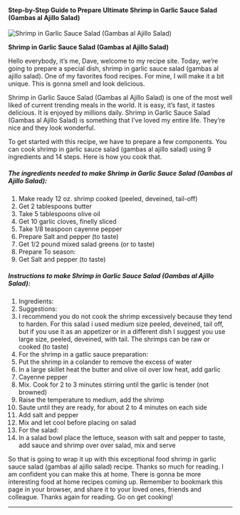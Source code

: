             

#### Step-by-Step Guide to Prepare Ultimate Shrimp in Garlic Sauce Salad (Gambas al Ajillo Salad)

![Shrimp in Garlic Sauce Salad (Gambas al Ajillo Salad)](https://img-global.cpcdn.com/recipes/781aa2efbcdc9002/751x532cq70/shrimp-in-garlic-sauce-salad-gambas-al-ajillo-salad-recipe-main-photo.jpg)

**Shrimp in Garlic Sauce Salad (Gambas al Ajillo Salad)**

Hello everybody, it’s me, Dave, welcome to my recipe site. Today, we’re going to prepare a special dish, shrimp in garlic sauce salad (gambas al ajillo salad). One of my favorites food recipes. For mine, I will make it a bit unique. This is gonna smell and look delicious.

Shrimp in Garlic Sauce Salad (Gambas al Ajillo Salad) is one of the most well liked of current trending meals in the world. It is easy, it’s fast, it tastes delicious. It is enjoyed by millions daily. Shrimp in Garlic Sauce Salad (Gambas al Ajillo Salad) is something that I’ve loved my entire life. They’re nice and they look wonderful.

To get started with this recipe, we have to prepare a few components. You can cook shrimp in garlic sauce salad (gambas al ajillo salad) using 9 ingredients and 14 steps. Here is how you cook that.

##### The ingredients needed to make Shrimp in Garlic Sauce Salad (Gambas al Ajillo Salad):

1.  Make ready 12 oz. shrimp cooked (peeled, deveined, tail-off)
2.  Get 2 tablespoons butter
3.  Take 5 tablespoons olive oil
4.  Get 10 garlic cloves, finelly sliced
5.  Take 1/8 teaspoon cayenne pepper
6.  Prepare Salt and pepper (to taste)
7.  Get 1/2 pound mixed salad greens (or to taste)
8.  Prepare To season:
9.  Get Salt and pepper (to taste)

##### Instructions to make Shrimp in Garlic Sauce Salad (Gambas al Ajillo Salad):

1.  Ingredients:
2.  Suggestions:
3.  I recommend you do not cook the shrimp excessively because they tend to harden. For this salad i used medium size peeled, deveined, tail off, but if you use it as an appetizer or in a different dish I suggest you use large size, peeled, deveined, with tail. The shrimps can be raw or cooked (to taste)
4.  For the shrimp in a gatlic sauce preparation:
5.  Put the shrimp in a colander to remove the excess of water
6.  In a large skillet heat the butter and olive oil over low heat, add garlic
7.  Cayenne pepper
8.  Mix. Cook for 2 to 3 minutes stirring until the garlic is tender (not browned)
9.  Raise the temperature to medium, add the shrimp
10.  Saute until they are ready, for about 2 to 4 minutes on each side
11.  Add salt and pepper
12.  Mix and let cool before placing on salad
13.  For the salad:
14.  In a salad bowl place the lettuce, season with salt and pepper to taste, add sauce and shrimp over over salad, mix and serve

So that is going to wrap it up with this exceptional food shrimp in garlic sauce salad (gambas al ajillo salad) recipe. Thanks so much for reading. I am confident you can make this at home. There is gonna be more interesting food at home recipes coming up. Remember to bookmark this page in your browser, and share it to your loved ones, friends and colleague. Thanks again for reading. Go on get cooking!

* * *